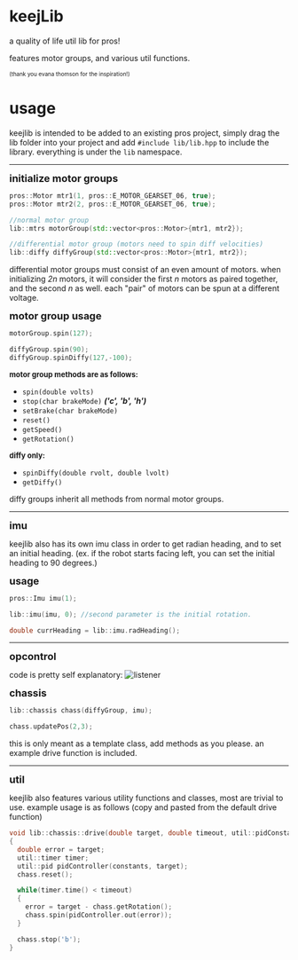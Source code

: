 # keejLib
a quality of life util lib for pros! 
 
features motor groups, and various util functions.

<font size = "1">(thank you evana thomson for the inspiration!)</font>
# usage
keejlib is intended to be added to an existing pros project, simply drag the lib folder into your project and add `#include lib/lib.hpp` to include the library. everything is under the `lib` namespace.

---

<font size = "4">**initialize motor groups**
</font>
```cpp
pros::Motor mtr1(1, pros::E_MOTOR_GEARSET_06, true); 
pros::Motor mtr2(2, pros::E_MOTOR_GEARSET_06, true);

//normal motor group
lib::mtrs motorGroup(std::vector<pros::Motor>{mtr1, mtr2});

//differential motor group (motors need to spin diff velocities)
lib::diffy diffyGroup(std::vector<pros::Motor>{mtr1, mtr2});
```
differential motor groups must consist of an even amount of motors. when initializing *2n* motors, it will consider the first *n* motors as paired together, and the second *n* as well. each "pair" of motors can be spun at a different voltage.


<font size = "4">**motor group usage**
</font>
```cpp
motorGroup.spin(127);

diffyGroup.spin(90);
diffyGroup.spinDiffy(127,-100);
```
<font size = "2">**motor group methods are as follows:**</font>

* `spin(double volts)`
* `stop(char brakeMode)` ***('c', 'b', 'h')***
*  `setBrake(char brakeMode)`
* `reset()`
* `getSpeed()`
* `getRotation()`

<font size = "2">**diffy only:**
</font>
* `spinDiffy(double rvolt, double lvolt)` 
* `getDiffy()`

diffy groups inherit all methods from normal motor groups. 

---

<font size = "4">**imu**
</font>

keejlib also has its own imu class in order to get radian heading, and to set an initial heading. (ex. if the robot starts facing left, you can set the initial heading to 90 degrees.)

<font size = "4">**usage**
</font>

```cpp
pros::Imu imu(1);

lib::imu(imu, 0); //second parameter is the initial rotation.

double currHeading = lib::imu.radHeading();
```
---


<font size = "4">**opcontrol**
</font>

code is pretty self explanatory:
![listener](https://user-images.githubusercontent.com/56054380/200656086-fbf8a1fd-9f79-428c-a6e3-d0f86537021d.png)


<font size = "4">**chassis**
</font>
```cpp
lib::chassis chass(diffyGroup, imu);

chass.updatePos(2,3);
```
this is only meant as a template class, add methods as you please. an example drive function is included.

---
<font size = "4">**util**
</font>

keejlib also features various utility functions and classes, most are trivial to use. example usage is as follows (copy and pasted from the default drive function)

```cpp
void lib::chassis::drive(double target, double timeout, util::pidConstants constants)
{
  double error = target;
  util::timer timer;
  util::pid pidController(constants, target);
  chass.reset();

  while(timer.time() < timeout)
  {
    error = target - chass.getRotation();
    chass.spin(pidController.out(error));
  }

  chass.stop('b');
}
```



